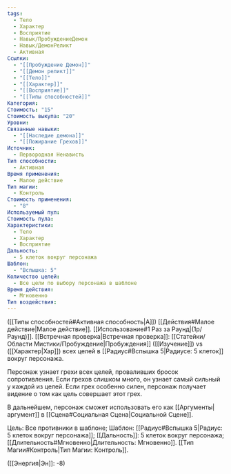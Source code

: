 ```yaml
---
tags:
  - Тело
  - Характер
  - Восприятие
  - Навык/ПробуждениеДемон
  - Навык/ДемонРеликт
  - Активная
Ссылки:
  - "[[Пробуждение Демон]]"
  - "[[Демон реликт]]"
  - "[[Тело]]"
  - "[[Характер]]"
  - "[[Восприятие]]"
  - "[[Типы способностей]]"
Категория: 
Стоимость: "15"
Стоимость выкупа: "20"
Уровни: 
Связанные навыки:
  - "[[Наследие демона]]"
  - "[[Пожирание Грехов]]"
Источник:
  - Первородная Ненависть
Тип способности:
  - Активная
Время применения:
  - Малое действие
Тип магии:
  - Контроль
Стоимость применения:
  - "8"
Используемый пул: 
Стоимость пула: 
Характеристики:
  - Тело
  - Характер
  - Восприятие
Дальность:
  - 5 клеток вокруг персонажа
Шаблон:
  - "Вспышка: 5"
Количество целей:
  - Все цели по выбору персонажа в шаблоне
Время действия:
  - Мгновенно
Тип воздействия: 
---
```

([[Типы способностей#Активная способность|А]]) [[Действия#Малое действие|Малое действие]]. [[Использование#1 Раз за Раунд|(1р/Раунд)]]. [[Встречная проверка|Встречная проверка]]: [[Статейки/Области Мистики/Пробуждение|Пробуждения]] ([[Изучение]]) vs ([[Характер|Хар]]) всех целей в [[Радиус#Вспышка 5|Радиусе: 5 клеток]] вокруг персонажа. 

Персонаж узнает грехи всех целей, проваливших бросок сопротивления. Если грехов слишком много, он узнает самый сильный у каждой из целей. Если грех особенно силен, персонаж получает видение о том как цель совершает этот грех. 

В дальнейшем, персонаж сможет использовать его как [[Аргументы|аргумент]] в [[Сцена#Социальная Сцена|Социальной Сцене]]. 

Цель: Все противники в шаблоне; Шаблон: [[Радиус#Вспышка 5|Радиус: 5 клеток вокруг персонажа]]; [[Дальность]]: 5 клеток вокруг персонажа; [[Длительность#Мгновенно|Длительность: Мгновенно]]. [[Тип Магии#Контроль|Тип Магии: Контроль]]. 

([[Энергия|Эн]]: -8)